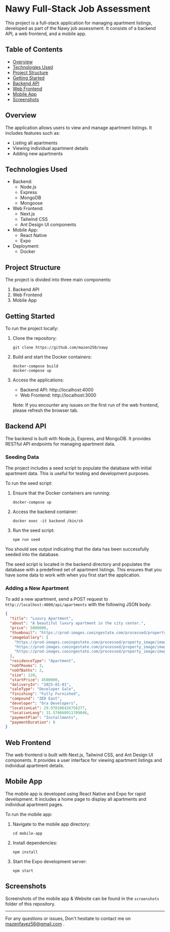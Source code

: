 # Nawy Full-Stack Job Assessment

This project is a full-stack application for managing apartment listings, developed as part of the Nawy job assessment. It consists of a backend API, a web frontend, and a mobile app.

## Table of Contents

- [Overview](#overview)
- [Technologies Used](#technologies-used)
- [Project Structure](#project-structure)
- [Getting Started](#getting-started)
- [Backend API](#backend-api)
- [Web Frontend](#web-frontend)
- [Mobile App](#mobile-app)
- [Screenshots](#screenshots)

## Overview

The application allows users to view and manage apartment listings. It includes features such as:

- Listing all apartments
- Viewing individual apartment details
- Adding new apartments

## Technologies Used

- Backend:
  - Node.js
  - Express
  - MongoDB
  - Mongoose
- Web Frontend:
  - Next.js
  - Tailwind CSS
  - Ant Design UI components
- Mobile App:
  - React Native
  - Expo
- Deployment:
  - Docker

## Project Structure

The project is divided into three main components:

1. Backend API
2. Web Frontend
3. Mobile App

## Getting Started

To run the project locally:

1. Clone the repository:

   ```
   git clone https://github.com/mazen250/nawy
   ```

2. Build and start the Docker containers:

   ```
   docker-compose build
   docker-compose up
   ```

3. Access the applications:

   - Backend API: http://localhost:4000
   - Web Frontend: http://localhost:3000

   Note: If you encounter any issues on the first run of the web frontend, please refresh the browser tab.

## Backend API

The backend is built with Node.js, Express, and MongoDB. It provides RESTful API endpoints for managing apartment data.

### Seeding Data

The project includes a seed script to populate the database with initial apartment data. This is useful for testing and development purposes.

To run the seed script:

1. Ensure that the Docker containers are running:

   ```
   docker-compose up
   ```

2. Access the backend container:

   ```
   docker exec -it backend /bin/sh
   ```

3. Run the seed script:
   ```
   npm run seed
   ```

You should see output indicating that the data has been successfully seeded into the database.

The seed script is located in the backend directory and populates the database with a predefined set of apartment listings. This ensures that you have some data to work with when you first start the application.

### Adding a New Apartment

To add a new apartment, send a POST request to `http://localhost:4000/api/apartments` with the following JSON body:

```json
{
  "title": "Luxury Apartment",
  "about": "A beautiful luxury apartment in the city center.",
  "price": 5000000,
  "thumbnail": "https://prod-images.cooingestate.com/processed/property_image/image/247215/high.webp",
  "imageGallery": [
    "https://prod-images.cooingestate.com/processed/property_image/image/247210/high.webp",
    "https://prod-images.cooingestate.com/processed/property_image/image/247211/high.webp",
    "https://prod-images.cooingestate.com/processed/property_image/image/247212/high.webp"
  ],
  "residenceType": "Apartment",
  "noOfRooms": 3,
  "noOfBaths": 2,
  "size": 120,
  "startPrice": 4500000,
  "deliveryIn": "2025-01-01",
  "saleType": "Developer Sale",
  "finishing": "Fully Furnished",
  "compound": "ZED East",
  "developer": "Ora Developers",
  "locationLat": 29.978106426756277,
  "locationLong": 31.570660911709048,
  "paymentPlan": "Installments",
  "paymentDuration": 8
}
```

## Web Frontend

The web frontend is built with Next.js, Tailwind CSS, and Ant Design UI components. It provides a user interface for viewing apartment listings and individual apartment details.

## Mobile App

The mobile app is developed using React Native and Expo for rapid development. It includes a home page to display all apartments and individual apartment pages.

To run the mobile app:

1. Navigate to the mobile app directory:

   ```
   cd mobile-app
   ```

2. Install dependencies:

   ```
   npm install
   ```

3. Start the Expo development server:
   ```
   npm start
   ```

## Screenshots

Screenshots of the mobile app & Website can be found in the `screenshots` folder of this repository.

---

For any questions or issues, Don't hesitate to contact me on mazenfayez56@gmail.com .

